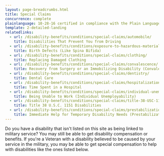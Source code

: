 ```yaml
---
layout: page-breadcrumbs.html
title: Special Claims
concurrence: complete
plainlanguage: 10-28-16 certified in compliance with the Plain Language Act
template: 2-detailed-landing
relatedlinks:
  - url: /disability-benefits/conditions/special-claims/automobile/
    title: Disabilities That Prevent You from Driving
  - url: /disability-benefits/conditions/exposure-to-hazardous-materials/birth-defects/index.html
    title: Birth Defects (Like Spina Bifida)
  - url: /disability-benefits/conditions/special-claims/clothing/
    title: Replacing Damaged Clothing
  - url: /disability-benefits/conditions/special-claims/convalescence/
    title: Recovery from Surgery or an Immobilizing Disability (Convalescence)
  - url: /disability-benefits/conditions/special-claims/dentistry/
    title: Dental Care
  - url: /disability-benefits/conditions/special-claims/hospitalization/
    title: Time Spent in a Hospital
  - url: /disability-benefits/conditions/special-claims/individual-unemployability
    title: Being Unable to Work (Individual Unemployability)
  - url: /disability-benefits/conditions/special-claims/title-38-USC-1151/
    title: Title 38 U.S.C. 1151 Disabilities
  - url: /disability-benefits/conditions/special-claims/prestabilization/
    title: Immediate Help for Temporary Disability Needs (Prestabilization)
---
```



Do you have a disability that isn't listed on this site as being linked to military service? You may still be able to get disability compensation or benefits. If you're a Veteran with a disability believed to be caused by your service in the military, you may be able to get special compensation to help with disabilities like the ones listed below.

